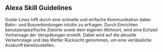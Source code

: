 ## Alexa Skill Guidelines
Guide-Lines hilft durch eine schnelle und einfache Kommunikation dabei Bahn- und Busverbindungen intuitiv zu erfragen. Durch Einrichten benutzerspezifische Zielorte sowie dem eigenen Wohnort, wird eine Echzeit Vorhersage der Verspätungen erstellt. Dabei wird auf die aktuelle Verkehrslage und das Wetter Rücksicht genommen, um eine verlässliche Auskunft bereitzustellen.
